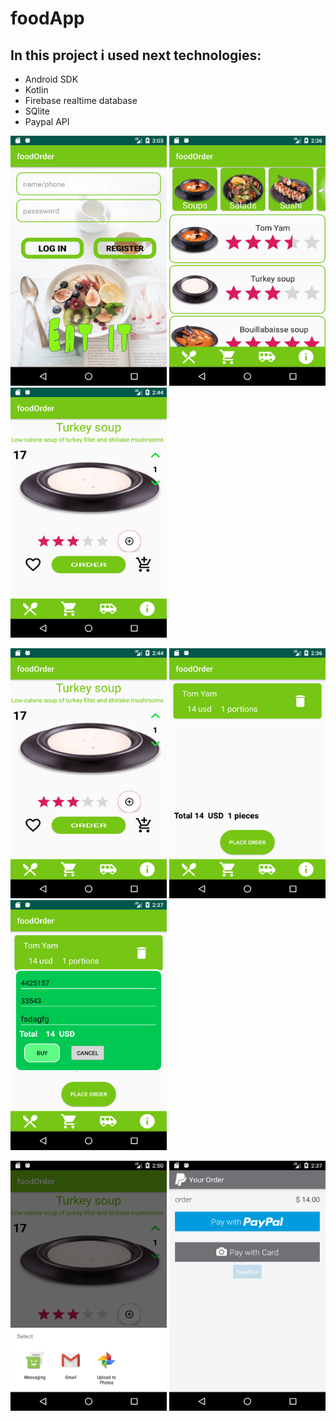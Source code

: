 # foodApp
## In this project i used next technologies:
* Android SDK
* Kotlin
* Firebase realtime database
* SQlite
* Paypal API


<img src="Screenshots/auth.png" width=250 height=400> <img src="Screenshots/main.png" width=250 height=400> <img src="Screenshots/singleitem.png" width=250 height=400> 

<img src="Screenshots/singleitem.png" width=250 height=400> <img src="Screenshots/cart.png" width=250 height=400> <img src="Screenshots/orderdialog.png" width=250 height=400> 

 <img src="Screenshots/share.png" width=250 height=400>  <img src="Screenshots/paypal.png" width=250 height=400>



